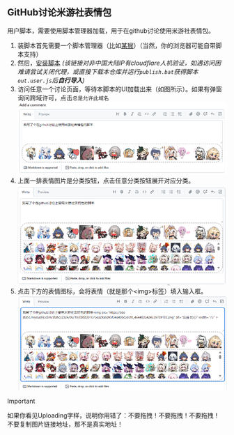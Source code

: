 ## GitHub讨论米游社表情包
用户脚本，需要使用脚本管理器加载，用于在github讨论使用米游社表情包。


1. 装脚本首先需要一个脚本管理器（比如[某猴](https://www.tampermonkey.net/)）（当然，你的浏览器可能自带脚本支持）
2. 然后，[安装脚本](https://dave-12138.cn/static/Tampermonkey/miyoushe-emot-to-github.user.js) *(该链接对非中国大陆IP有cloudflare人机验证，如遇访问困难请尝试关闭代理，或直接下载本仓库并运行`publish.bat`获得脚本`out.user.js`后**自行导入**)*
3. 访问任意一个讨论页面，等待本脚本的UI加载出来（如图所示）。如果有弹窗询问跨域许可，点击`总是允许此域名`
![图1](./readme/image1.png)
4. 上面一排表情图片是分类按钮，点击任意分类按钮展开对应分类。
![图2](./readme/image2.png)
5. 点击下方的表情图标，会将表情（就是那个&lt;img&gt;标签）填入输入框。
![图3](./readme/image3.png)

> [!important]
> 如果你看见Uploading字样，说明你用错了：不要拖拽！不要拖拽！不要拖拽！
> 不要复制图片链接地址，那不是真实地址！

